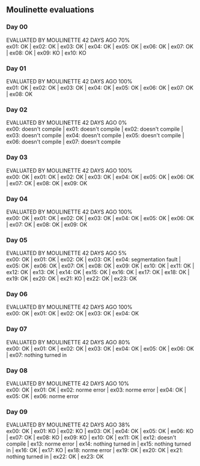 ## Moulinette evaluations

### Day 00

EVALUATED BY MOULINETTE 42 DAYS AGO 70%  
ex01: OK | ex02: OK | ex03: OK | ex04: OK | ex05: OK | ex06: OK | ex07: OK | ex08: OK | ex09: KO | ex10: KO

### Day 01

EVALUATED BY MOULINETTE 42 DAYS AGO 100%  
ex01: OK | ex02: OK | ex03: OK | ex04: OK | ex05: OK | ex06: OK | ex07: OK | ex08: OK

### Day 02

EVALUATED BY MOULINETTE 42 DAYS AGO 0%  
ex00: doesn't compile | ex01: doesn't compile | ex02: doesn't compile | ex03: doesn't compile | ex04: doesn't compile | ex05: doesn't compile | ex06: doesn't compile | ex07: doesn't compile

### Day 03

EVALUATED BY MOULINETTE 42 DAYS AGO 100%  
ex00: OK | ex01: OK | ex02: OK | ex03: OK | ex04: OK | ex05: OK | ex06: OK | ex07: OK | ex08: OK | ex09: OK

### Day 04

EVALUATED BY MOULINETTE 42 DAYS AGO 100%  
ex00: OK | ex01: OK | ex02: OK | ex03: OK | ex04: OK | ex05: OK | ex06: OK | ex07: OK | ex08: OK | ex09: OK

### Day 05

EVALUATED BY MOULINETTE 42 DAYS AGO 5%  
ex00: OK | ex01: OK | ex02: OK | ex03: OK | ex04: segmentation fault | ex05: OK | ex06: OK | ex07: OK | ex08: OK | ex09: OK | ex10: OK | ex11: OK | ex12: OK | ex13: OK | ex14: OK | ex15: OK | ex16: OK | ex17: OK | ex18: OK | ex19: OK | ex20: OK | ex21: KO | ex22: OK | ex23: OK

### Day 06

EVALUATED BY MOULINETTE 42 DAYS AGO 100%  
ex00: OK | ex01: OK | ex02: OK | ex03: OK | ex04: OK

### Day 07

EVALUATED BY MOULINETTE 42 DAYS AGO 80%  
ex00: OK | ex01: OK | ex02: OK | ex03: OK | ex04: OK | ex05: OK | ex06: OK | ex07: nothing turned in

### Day 08

EVALUATED BY MOULINETTE 42 DAYS AGO 10%  
ex00: OK | ex01: OK | ex02: norme error | ex03: norme error | ex04: OK | ex05: OK | ex06: norme error

### Day 09

EVALUATED BY MOULINETTE 42 DAYS AGO 38%  
ex00: OK | ex01: KO | ex02: KO | ex03: OK | ex04: OK | ex05: OK | ex06: KO | ex07: OK | ex08: KO | ex09: KO | ex10: OK | ex11: OK | ex12: doesn't compile | ex13: norme error | ex14: nothing turned in | ex15: nothing turned in | ex16: OK | ex17: KO | ex18: norme error | ex19: OK | ex20: OK | ex21: nothing turned in | ex22: OK | ex23: OK
